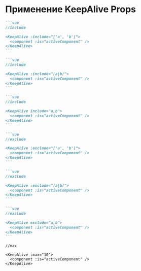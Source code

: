 # Применение KeepAlive Props

<v-clicks>

````md magic-move
```vue
//include

<KeepAlive :include="['a', 'b']">
  <component :is="activeComponent" />
</KeepAlive>
```

```vue
//include

<KeepAlive :include="/a|b/">
  <component :is="activeComponent" />
</KeepAlive>
```

```vue
//include

<KeepAlive include="a,b">
  <component :is="activeComponent" />
</KeepAlive>
```
````

````md magic-move
```vue
//exclude

<KeepAlive :exclude="['a', 'b']">
  <component :is="activeComponent" />
</KeepAlive>
```

```vue
//exclude

<KeepAlive :exclude="/a|b/">
  <component :is="activeComponent" />
</KeepAlive>
```

```vue
//exclude

<KeepAlive exclude="a,b">
  <component :is="activeComponent" />
</KeepAlive>
```
````

```vue
//max

<KeepAlive :max="10">
  <component :is="activeComponent" />
</KeepAlive>
```

</v-clicks>